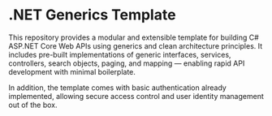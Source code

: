 # .NET Generics Template
This repository provides a modular and extensible template for building C# ASP.NET Core Web APIs using generics and clean architecture principles. It includes pre-built implementations of generic interfaces, services, controllers, search objects, paging, and mapping — enabling rapid API development with minimal boilerplate.

In addition, the template comes with basic authentication already implemented, allowing secure access control and user identity management out of the box.

